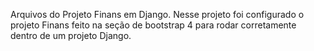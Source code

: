Arquivos do Projeto Finans em Django. Nesse projeto foi configurado o projeto Finans feito na seção de bootstrap 4 para rodar corretamente dentro de um projeto Django.